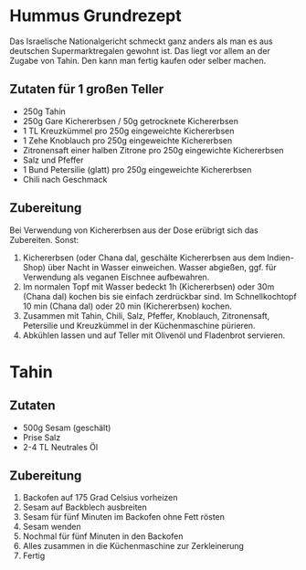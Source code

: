 # Hummus Grundrezept
Das Israelische Nationalgericht schmeckt ganz anders als man es
aus deutschen Supermarktregalen gewohnt ist. Das liegt vor allem
an der Zugabe von Tahin. Den kann man fertig kaufen oder selber machen.

## Zutaten für 1 großen Teller
* 250g Tahin
* 250g Gare Kichererbsen / 50g getrocknete Kichererbsen
* 1 TL Kreuzkümmel pro 250g eingeweichte Kichererbsen
* 1 Zehe Knoblauch pro 250g eingeweichte Kichererbsen
* Zitronensaft einer halben Zitrone pro 250g eingewichte Kichererbsen
* Salz und Pfeffer
* 1 Bund Petersilie (glatt) pro 250g eingeweichte Kichererbsen
* Chili nach Geschmack

## Zubereitung
Bei Verwendung von Kichererbsen aus der Dose erübrigt sich das Zubereiten. Sonst:
1. Kichererbsen (oder Chana dal, geschälte Kichererbsen aus dem Indien-Shop) über Nacht in Wasser einweichen. Wasser abgießen, ggf. für Verwendung als veganen Eischnee aufbewahren.
2. Im normalen Topf mit Wasser bedeckt 1h (Kichererbsen) oder 30m (Chana dal) kochen bis sie einfach zerdrückbar sind. Im Schnellkochtopf 10 min (Chana dal) oder 20 min (Kichererbsen) kochen.
3. Zusammen mit Tahin, Chili, Salz, Pfeffer, Knoblauch, Zitronensaft, Petersilie und Kreuzkümmel in der Küchenmaschine pürieren.
4. Abkühlen lassen und auf Teller mit Olivenöl und Fladenbrot servieren.

# Tahin
## Zutaten 
* 500g Sesam (geschält)
* Prise Salz
* 2-4 TL Neutrales Öl
## Zubereitung
1. Backofen auf 175 Grad Celsius vorheizen
2. Sesam auf Backblech ausbreiten
3. Sesam für fünf Minuten im Backofen ohne Fett rösten
4. Sesam wenden
5. Nochmal für fünf Minuten in den Backofen
6. Alles zusammen in die Küchenmaschine zur Zerkleinerung
7. Fertig



